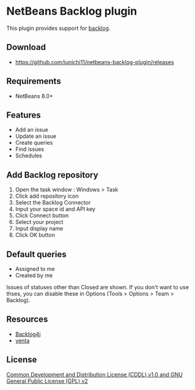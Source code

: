 # NetBeans Backlog plugin

This plugin provides support for [backlog](http://backlogtool.com/?lang=1).

## Download

- https://github.com/junichi11/netbeans-backlog-plugin/releases

## Requirements

- NetBeans 8.0+

## Features

- Add an issue
- Update an issue
- Create queries
- Find issues
- Schedules

## Add Backlog repository

1. Open the task window : Windows > Task
2. Click add repository icon
3. Select the Backlog Connector
4. Input your space id and API key
5. Click Connect button
6. Select your project
7. Input display name
8. Click OK button

## Default queries

- Assigned to me
- Created by me

Issues of statuses other than Closed are shown.
If you don't want to use thses, you can disable these in Options (Tools > Options > Team > Backlog).

## Resources

- [Backlog4j](https://github.com/nulab/backlog4j)
- [yenta](https://bitbucket.org/jglick/yenta)

## License

[Common Development and Distribution License (CDDL) v1.0 and GNU General Public License (GPL) v2](http://netbeans.org/cddl-gplv2.html)
